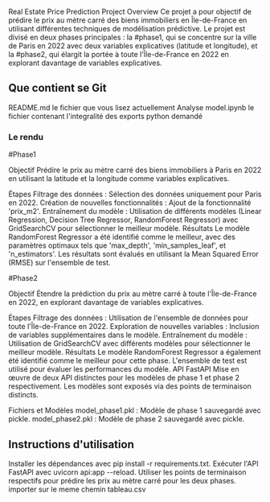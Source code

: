 Real Estate Price Prediction Project
Overview
Ce projet a pour objectif de prédire le prix au mètre carré des biens immobiliers en Île-de-France en utilisant différentes techniques de modélisation prédictive. Le projet est divisé en deux phases principales : la #phase1, qui se concentre sur la ville de Paris en 2022 avec deux variables explicatives (latitude et longitude), et la #phase2, qui élargit la portée à toute l'Île-de-France en 2022 en explorant davantage de variables explicatives.

## Que contient se Git 
README.md le fichier que vous lisez actuellement 
Analyse model.ipynb le fichier contenant l'integralité des exports python demandé 

### Le rendu 

#Phase1

Objectif
Prédire le prix au mètre carré des biens immobiliers à Paris en 2022 en utilisant la latitude et la longitude comme variables explicatives.

Étapes
Filtrage des données : Sélection des données uniquement pour Paris en 2022.
Création de nouvelles fonctionnalités : Ajout de la fonctionnalité 'prix_m2'.
Entraînement du modèle : Utilisation de différents modèles (Linear Regression, Decision Tree Regressor, RandomForest Regressor) avec GridSearchCV pour sélectionner le meilleur modèle.
Résultats
Le modèle RandomForest Regressor a été identifié comme le meilleur, avec des paramètres optimaux tels que 'max_depth', 'min_samples_leaf', et 'n_estimators'.
Les résultats sont évalués en utilisant la Mean Squared Error (RMSE) sur l'ensemble de test.

#Phase2

Objectif
Étendre la prédiction du prix au mètre carré à toute l'Île-de-France en 2022, en explorant davantage de variables explicatives.

Étapes
Filtrage des données : Utilisation de l'ensemble de données pour toute l'Île-de-France en 2022.
Exploration de nouvelles variables : Inclusion de variables supplémentaires dans le modèle.
Entraînement du modèle : Utilisation de GridSearchCV avec différents modèles pour sélectionner le meilleur modèle.
Résultats
Le modèle RandomForest Regressor a également été identifié comme le meilleur pour cette phase.
L'ensemble de test est utilisé pour évaluer les performances du modèle.
API FastAPI
Mise en œuvre de deux API distinctes pour les modèles de phase 1 et phase 2 respectivement. Les modèles sont exposés via des points de terminaison distincts.

Fichiers et Modèles
model_phase1.pkl : Modèle de phase 1 sauvegardé avec pickle.
model_phase2.pkl : Modèle de phase 2 sauvegardé avec pickle.

## Instructions d'utilisation
Installer les dépendances avec pip install -r requirements.txt.
Exécuter l'API FastAPI avec uvicorn api:app --reload.
Utiliser les points de terminaison respectifs pour prédire les prix au mètre carré pour les deux phases.
importer sur le meme chemin tableau.csv 






